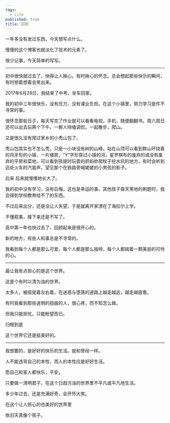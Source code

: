 ```yaml
---
tags:
  - Life
published: true
title: 回顾
---
```

一年多没有发过东西，今天想写点什么。

慢慢的这个博客也就淡化了技术的元素了。

很少记事，今天简单的写写。

___

初中很快就过去了。快得让人揪心。有时揪心的怀念。总会想起那些快乐的瞬间，有时想着想着会笑出来。

2017年6月28日，我结束了中考，坐车回家。

我的初中三年很快乐，没有压力，没有课业负担。在这个小镇里，努力学习是件不寻常的事。

很怀念那些日子，每天写完了作业就可以看看电视，手机，随便翻翻书。周六周日还可以出去玩两个下午。一群人唠嗑调侃，一起散步，爬山。

又是很久没有爬过家乡的小秃山包了。

秃山包其实也不怎么秃，只是一小块没有树的山峰，站在山顶可以看到群山环绕着的月牙形的小镇，一片楼房，“Y”字形穿过小镇的河，星罗棋布的废弃的或没有废弃的平房和菜地。可以看到孩提时玩耍的抓蚂蚱爬杖子挖水坑的地方，有时会听到远处火车的汽笛声，望见那个在铁路旁喊姥姥的小男孩的影子。

后来 后来就慢慢地长大了。

我的初中没有学习，没有后悔，这也是幸运的事。其他孩子昏天黑地的刷题时，我会得到学校教育给不了的东西。

不过后来出分，还是没让人失望，于是就离开家漂在了海拉尔上学。


不懂叙事，接下来还是不写了。

高中第一年也快过去了，回顾起来是很开心的。

新的地方，有些人和事总是不寻常的。

我看到每个人都是那么可爱，每个人都是那么独特，每个人都揣着一颗美丽的可怜的心。

***

最让我有点担心的是这个世界。

这是个有时以清为浊的世界。

太多人，被摇晃着左右着，在迷惑与堕落的道路上越走越远，越走越疲惫。

有时我看到那些迷惘的扭曲的人，很心疼，而不知怎么做。

但我只能担忧，只能盼望而已。

归根到底

这个世界它还是挺美好的。

***

我想要的，是好好的快乐的生活。就和曾经一样。

人不能违背自己的本性，而人的本性应是好好生活。

愿自己和家人都快乐，平安。

只要做一清明君子，在这个日趋污浊的世界里不平凡或平凡地生活。

多少年过去，还是充满好奇，会开怀大笑。

在这个让人担心的也美好的世界里

依旧天真像个孩子。

